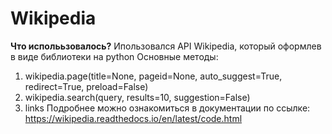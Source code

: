 # Wikipedia

**Что исполььзовалось?**
Ипользовался API Wikipedia, который оформлев в виде библиотеки на python
Основные методы:
1. wikipedia.page(title=None, pageid=None, auto_suggest=True, redirect=True, preload=False)
2. wikipedia.search(query, results=10, suggestion=False)
3. links
Подробнее можно ознакомиться в документации по ссылке: https://wikipedia.readthedocs.io/en/latest/code.html

